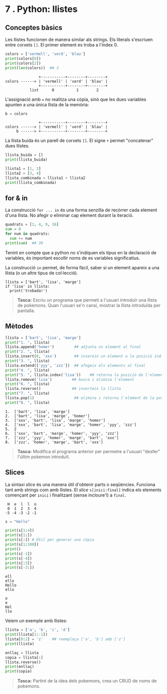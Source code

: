 7 . Python: llistes
=========================

Conceptes bàsics
----------------

Les llistes funcionen de manera similar als strings. Els literals s'escriuen entre corxets `[]`. El primer element es troba a l'índex 0.

```python
colors = ['vermell', 'verd', 'blau']
print(colors[0])
print(colors[2])
print(len(colors))  ## 3
```

```
               +-----------+--------+--------+
colors ------> | 'vermell' | 'verd' | 'blau' |
               +-----------+--------+--------+
           list      0          1        2
```

L'assignació amb `=` no realitza una còpia, sinò que les dues variables apunten a una única llista de la memòria:

```python
b = colors
```

```
               +-----------+--------+--------+
colors ------> | 'vermell' | 'verd' | 'blau' |
     b ------> +-----------+--------+--------+

```

La llista buida és un parell de corxets `[]`. El signe `+` permet "concatenar" dues llistes.

```python
llista_buida = []
print(llista_buida)

llista1 = [1, 2]
llista2 = [3, 4]
llista_combinada = llista1 + llista2
print(llista_combinada)
```



for & in
---------

La construcció `for ... in` és una forma senzilla de recòrrer cada element d'una llista. No afegir o eliminar cap element durant la iteració.

```python
quadrats = [1, 4, 9, 16]
sum = 0
for num in quadrats:
  sum += num
print(sum)  ## 30
```

Tenint en compte que a python no s'indiquen els tipus en la declaració de variables, és important escollir noms de es variables significatius.

La construcció `in` permet, de forma fàcil, saber si un element apareix a una llista (o un altre tipus de col·lecció).

```
llista = ['bart', 'lisa', 'marge']
if 'lisa' in llista:
  print('trobada!')
```

> **Tasca:** Escriu un programa que permeti a l'usuari introduïr una llista de pokemons. Quan l'usuari se'n cansi, mostrar la llista introduïda per pantalla.

Mètodes
-------

```python
llista = ['bart', 'lisa', 'marge']
print("1. ", llista)
llista.append('homer')         ## adjunta un element al final
print("2. ", llista)
llista.insert(0, 'xxx')        ## insereix un element a la posició indicada
print("3. ", llista)
llista.extend(['yyy', 'zzz'])  ## afegeix els elements al final
print("4. ", llista)
print("5. ", llista.index('lisa'))    ## retorna la posició de l'element indicat
llista.remove('lisa')         ## busca i elimina l'element
print("6. ", llista)
llista.reverse()              ## inverteix la llista
print("7. ", llista)
llista.pop(1)                  ## elimina i retorna l'element de la posició indicada
print("8. ", llista)
```

```
1.  ['bart', 'lisa', 'marge']
2.  ['bart', 'lisa', 'marge', 'homer']
3.  ['xxx', 'bart', 'lisa', 'marge', 'homer']
4.  ['xxx', 'bart', 'lisa', 'marge', 'homer', 'yyy', 'zzz']
5.  2
6.  ['xxx', 'bart', 'marge', 'homer', 'yyy', 'zzz']
7.  ['zzz', 'yyy', 'homer', 'marge', 'bart', 'xxx']
8.  ['zzz', 'homer', 'marge', 'bart', 'xxx']
```

> **Tasca:** Modifica el programa anterior per permetre a l'usuari "desfer" l'últim pokemon introduït.


Slices
------
La sintaxi _slice_ és una manera útil d'obtenir parts o seqüències. Funciona tant amb strings com amb llistes. El _slice_ `s[inici:final]` indica els elements començant per `inici` i finalitzant (sense incloure'l) a `final`.

```
 H  e  l  l  o
 0  1  2  3  4
-5 -4 -3 -2 -1
```

```python
s = "Hello"

print(s[1:4])
print(s[1:])
print(s[:]) # Útil per generar una còpia
print(s[1:100])
print()
print(s[-1])
print(s[-4])
print(s[:3])
print(s[-3:])
```

```
ell
ello
Hello
ello

o
e
Hel
llo
```

Veiem un exemple amb llistes:

```python
llista = ['a', 'b', 'c', 'd']
print(llista[1:-1])
llista[0:2] = 'z'    ## reemplaça ['a', 'b'] amb ['z']
print(llista)

enllaç = llista
copia = llista[:]
llista.reverse()
print(enllaç)
print(copia)
```

> **Tasca:** Partint de la idea dels pokemons, crea un CRUD de noms de pokemons.